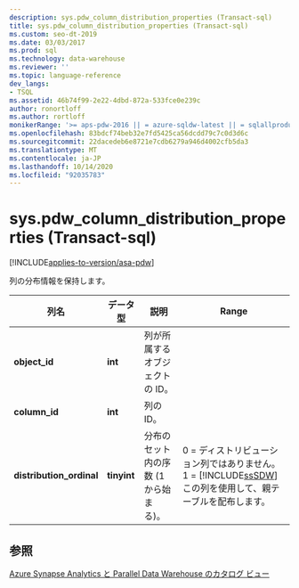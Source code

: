 ```yaml
---
description: sys.pdw_column_distribution_properties (Transact-sql)
title: sys.pdw_column_distribution_properties (Transact-sql)
ms.custom: seo-dt-2019
ms.date: 03/03/2017
ms.prod: sql
ms.technology: data-warehouse
ms.reviewer: ''
ms.topic: language-reference
dev_langs:
- TSQL
ms.assetid: 46b74f99-2e22-4dbd-872a-533fce0e239c
author: ronortloff
ms.author: rortloff
monikerRange: '>= aps-pdw-2016 || = azure-sqldw-latest || = sqlallproducts-allversions'
ms.openlocfilehash: 83bdcf74beb32e7fd5425ca56dcdd79c7c0d3d6c
ms.sourcegitcommit: 22dacedeb6e8721e7cdb6279a946d4002cfb5da3
ms.translationtype: MT
ms.contentlocale: ja-JP
ms.lasthandoff: 10/14/2020
ms.locfileid: "92035783"
---
```

# <a name="syspdw_column_distribution_properties-transact-sql"></a>sys.pdw_column_distribution_properties (Transact-sql)
[!INCLUDE[applies-to-version/asa-pdw](../../includes/applies-to-version/asa-pdw.md)]

  列の分布情報を保持します。  
  
|列名|データ型|説明|Range|  
|-----------------|---------------|-----------------|-----------|  
|**object_id**|**int**|列が所属するオブジェクトの ID。||  
|**column_id**|**int**|列の ID。||  
|**distribution_ordinal**|**tinyint**|分布のセット内の序数 (1 から始まる)。|0 = ディストリビューション列ではありません。 1 = [!INCLUDE[ssSDW](../../includes/sssdw-md.md)] この列を使用して、親テーブルを配布します。|  
  
## <a name="see-also"></a>参照  
 [Azure Synapse Analytics と Parallel Data Warehouse のカタログ ビュー](../../relational-databases/system-catalog-views/sql-data-warehouse-and-parallel-data-warehouse-catalog-views.md)  
  
  

